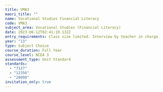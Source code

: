 ```yaml
---
title: VMA3
maori_title: ""
name: Vocational Studies Financial Literacy
code: VMA3
subject_area: Vocational Studies (Financial Literacy)
date: 2023-06-12T02:41:19.132Z
entry_requirements: Class size limited. Interview by teacher in charge required.
year: "13"
type: Subject Choice
course_duration: Full Year
course_level: NCEA 3
assessment_type: Unit Standard
standards:
  - "7127"
  - "12356"
  - "28098"
invitation_only: true
---
```


